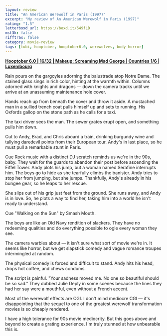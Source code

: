 ```yaml
---
layout: review
title: "An American Werewolf in Paris (1997)"
excerpt: "My review of An American Werewolf in Paris (1997)"
rating: "1.5"
letterboxd_url: https://boxd.it/649fLD
mst3k: false
rifftrax: false
category: movie-review
tags: [tubi, hooptober, hooptober6.0, werewolves, body-horror]
---
```


<b><a href="https://boxd.it/pPVYg/detail" target="_blank" rel="noopener">Hooptober 6.0 | 16/32 | Makeup: Screaming Mad George | Countries 1/6 | Luxembourg</a></b>

Rain pours on the gargoyles adorning the balustrade atop Notre Dame. The stained glass sings in rich color, hinting at the warmth within. Columns adorned with knights and dragons — down the camera tracks until we arrive at an unassuming maintenance hole cover.

Hands reach up from beneath the cover and throw it aside. A mustached man in a sullied trench coat pulls himself up and sets to running. His Oxfords gallop on the stone path as he calls for a taxi.

The taxi driver sees the man. The sewer grates erupt open, and something pulls him down.

Cut to Andy, Brad, and Chris aboard a train, drinking burgundy wine and tallying daredevil points from their European tour. Andy's in last place, so he must pull a remarkable stunt in Paris.

Cue Rock music with a distinct DJ scratch reminds us we're in the 90s, baby. They wait for the guards to abandon their post before ascending the Eiffel Tower. Andy plots his jump, but a woman named Serafine interrupts him. The boys go to hide as she tearfully climbs the banister. Andy tries to stop her from jumping, but she jumps. Thankfully, Andy's already in his bungee gear, so he leaps to her rescue.

She slips out of his grip just feet from the ground. She runs away, and Andy is in love. So, he plots a way to find her, taking him into a world he isn't ready to understand.

Cue "Walking on the Sun" by Smash Mouth.

The boys are like an Old Navy rendition of slackers. They have no redeeming qualities and do everything possible to ogle every woman they see.

The camera warbles about — it isn't sure what sort of movie we're in. It seems like horror, but we get slapstick comedy and vague romance troupes intermingled at random.

The physical comedy is forced and difficult to stand. Andy hits his head, drops hot coffee, and chews condoms.

The script is painful. "Your sadness moved me. No one so beautiful should be so sad." They dubbed Julie Deply in some scenes because the lines they had her say were a mouthful, even without a French accent.

Most of the werewolf effects are CGI. I don't mind mediocre CGI — it's disappointing that the sequel to one of the greatest werewolf transformation movies is so cheaply rendered.

I have a high tolerance for 90s movie mediocrity. But this goes above and beyond to create a grating experience. I'm truly stunned at how unbearable this is.
